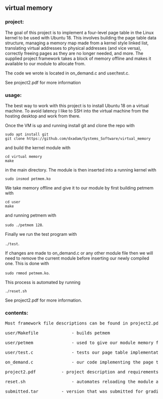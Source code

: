 ## virtual memory

### project:

The goal of this project is to implement a four-level page table in the Linux kernel to be used with Ubuntu 18. This involves building the page table data structure, managing a memory map made from a kernel style linked list, translating virtual addresses to physical addresses (and vice versa), correctly freeing pages as they are no longer needed, and more. The supplied project framework takes a block of memory offline and makes it available to our module to allocate from.

The code we wrote is located in on_demand.c and user/test.c.

See project2.pdf for more information
  
### usage:

The best way to work with this project is to install Ubuntu 18 on a virtual machine. To avoid latency I like to SSH into the virtual machine from the hosting desktop and work from there.  

Once the VM is up and running install git and clone the repo with  
  
`sudo apt install git`  
`git clone https://github.com/dxadam/Systems_Software/virtual_memory`  
  
and build the kernel module with  
    
`cd virtual memory`  
`make`  
  

in the main directory. The module is then inserted into a
running kernel with  
  
`sudo insmod petmem.ko`  
  
We take memory offline and give it to our module by first building petmem with  

`cd user`  
`make`  
  
and running petmem with  
  
`sudo ./petmem 128`.  
  
Finally we run the test program with  
  
`./test`.  
  
If changes are made to on_demand.c or any other module file then we will need to remove the current module before inserting our newly compiled one. This is done with  
  
`sudo rmmod petmem.ko`.  
  
This process is automated by running  
  
`./reset.sh`
  
See project2.pdf for more information.  

### contents:
<pre>
Most framework file descriptions can be found in project2.pdf

user/Makefile             - builds petmem

user/petmem               - used to give our module memory from the running kernel

user/test.c               - tests our page table implementation by allocating/freeing memory

on_demand.c               - our code implementing the page table

project2.pdf		  - project description and requirements

reset.sh                  - automates reloading the module and running offlining memory

submitted.tar		  - version that was submitted for grading
</pre>
